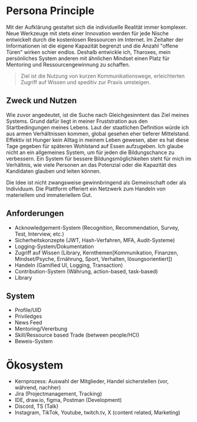 # Persona Principle

Mit der Aufklärung gestaltet sich die individuelle Realität immer komplexer. Neue Werkzeuge mit stets einer Innovation werden für jede Nische entwickelt durch die kostenlosen Ressourcen im Internet. Im Zeitalter der Informationen ist die eigene Kapazität begrenzt und die Anzahl "offene Türen" wirken schier endlos. Deshalb entwickle ich, Tharoxes, mein persönliches System anderen mit ähnlichen Mindset einen Platz für Mentoring und Ressourcengewinnung zu schaffen. 

> Ziel ist die Nutzung von kurzen Kommunikationswege, erleichterten Zugriff auf Wissen und speditiv zur Praxis umsteigen. 

## Zweck und Nutzen

Wie zuvor angedeutet, ist die Suche nach Gleichgesinntent das Ziel meines Systems. Grund dafür liegt in meiner Fruststration aus den Startbedingungen meines Lebens. Laut der staatlichen Definition würde ich aus armen Verhältnissen kommen, global gesehen eher tieferer Mittelstand. Effektiv ist Hunger kein Alltag in meinem Leben gewesen, aber es hat diese Tage gegeben für späteren Wohlstand auf Essen aufzugeben. Ich glaube nicht an ein allgemeines System, um für jeden die Bildungschance zu verbessern. Ein System für bessere Bildungsmöglichkeiten steht für mich im Verhältnis, wie viele Personen an das Potenzial oder die Kapazität des Kandidaten glauben und leiten können.

Die Idee ist nicht zwangsweise gewinnbringend als Gemeinschaft oder als Individuum. Die Plattform offeriert ein Netzwerk zum Handeln von materiellem und immateriellem Gut. 

## Anforderungen

- Acknowledgement-System (Recognition, Recommendation, Survey, Test, Interview, etc.)
- Sicherheitskonzepte (JWT, Hash-Verfahren, MFA, Audit-Systeme)
- Logging-System/Dokumentation 
- Zugriff auf Wissen (Library, Kernthemen[Kommunikation, Finanzen, Mindset/Psyche, Ernährung, Sport, Verhalten, lösungsorientiert])
- Handeln (Gamified UI, Logging, Transaction)
- Contribution-System (Währung, action-based, task-based)
- Library

## System

- Profile/UID
- Priviledges
- News Feed
- Mentoring/Vererbung
- Skill/Ressource based Trade (between people/HCI)
- Beweis-System

# Ökosystem

- Kernprozess: Auswahl der Mitglieder, Handel sicherstellen (vor, während, nachher)
- Jira (Projectmanagement, Tracking)
- IDE, draw.io, figma, Postman (Development)
- Discord, TS (Talk)
- Instagram, TikTok, Youtube, twitch.tv, X (content related, Marketing)